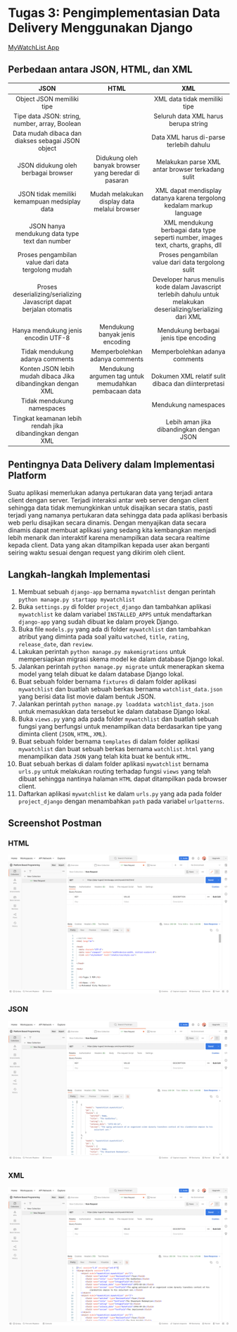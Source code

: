 # Tugas 3: Pengimplementasian Data Delivery Menggunakan Django

[MyWatchList App](https://pbp-tugas2.herokuapp.com/mywatchlist/)

## Perbedaan antara JSON, HTML, dan XML

JSON | HTML | XML
:---: | :---: | :---:
Object JSON memiliki tipe | | XML data tidak memiliki tipe
Tipe data JSON: string, number, array, Boolean | | Seluruh data XML harus berupa string
Data mudah dibaca dan diakses sebagai JSON object | | Data XML harus di-parse terlebih dahulu
JSON didukung oleh berbagai browser | Didukung oleh banyak browser yang beredar di pasaran | Melakukan parse XML antar browser terkadang sulit
JSON tidak memiliki kemampuan medsiplay data | Mudah melakukan display data melalui browser | XML dapat mendisplay datanya karena tergolong kedalam markup language
JSON hanya mendukung data type text dan number | | XML mendukung berbagai data type seperti number, images text, charts, graphs, dll
Proses pengambilan value dari data tergolong mudah | | Proses pengambilan value dari data tergolong sulit
Proses deserializing/serializing Javascript dapat berjalan otomatis | | Developer harus menulis kode dalam Javascript terlebih dahulu untuk melakukan deserializing/serializing dari XML
Hanya mendukung jenis encodin UTF-8 | Mendukung banyak jenis encoding | Mendukung berbagai jenis tipe encoding
Tidak mendukung adanya comments | Memperbolehkan adanya comments | Memperbolehkan adanya comments
Konten JSON lebih mudah dibaca Jika dibandingkan dengan XML | Mendukung argumen tag untuk memudahkan pembacaan data | Dokumen XML relatif sulit dibaca dan diinterpretasi
Tidak mendukung namespaces | | Mendukung namespaces
Tingkat keamanan lebih rendah jika dibandingkan dengan XML |  | Lebih aman jika dibandingkan dengan JSON

## Pentingnya Data Delivery dalam Implementasi Platform

Suatu aplikasi memerlukan adanya pertukaran data yang terjadi antara client dengan server. Terjadi interaksi antar web server dengan client sehingga data tidak memungkinkan untuk disajikan secara statis, pasti terjadi yang namanya pertukaran data sehingga data pada aplikasi berbasis web perlu disajikan secara dinamis. Dengan menyajikan data secara dinamis dapat membuat aplikasi yang sedang kita kembangkan menjadi lebih menarik dan interaktif karena menampilkan data secara realtime kepada client. Data yang akan ditampilkan kepada user akan berganti seiring waktu sesuai dengan request yang dikirim oleh client.

## Langkah-langkah Implementasi

1. Membuat sebuah `django-app` bernama `mywatchlist` dengan perintah `python manage.py startapp mywatchlist`
2. Buka `settings.py` di folder `project_django` dan tambahkan aplikasi `mywatchlist` ke dalam variabel `INSTALLED_APPS` untuk mendaftarkan `django-app` yang sudah dibuat ke dalam proyek Django.
3. Buka file `models.py` yang ada di folder `mywatchlist` dan tambahkan atribut yang diminta pada soal yaitu `watched`, `title`, `rating`, `release_date`, dan `review`.
4. Lakukan perintah `python manage.py makemigrations` untuk mempersiapkan migrasi skema model ke dalam database Django lokal.
5. Jalankan perintah `python manage.py migrate` untuk menerapkan skema model yang telah dibuat ke dalam database Django lokal.
6. Buat sebuah folder bernama `fixtures` di dalam folder aplikasi `mywatchlist` dan buatlah sebuah berkas bernama `watchlist_data.json` yang berisi data list movie dalam bentuk JSON.
7. Jalankan perintah `python manage.py loaddata watchlist_data.json` untuk memasukkan data tersebut ke dalam database Django lokal.
8. Buka `views.py` yang ada pada folder `mywatchlist` dan buatlah sebuah fungsi yang berfungsi untuk menampilkan data berdasarkan tipe yang diminta client (`JSON`, `HTML`, `XML`).
9. Buat sebuah folder bernama `templates` di dalam folder aplikasi `mywatchlist` dan buat sebuah berkas bernama `watchlist.html` yang menampilkan data `JSON` yang telah kita buat ke bentuk `HTML`.
10. Buat sebuah berkas di dalam folder aplikasi `mywatchlist` bernama `urls.py` untuk melakukan routing terhadap fungsi `views` yang telah dibuat sehingga nantinya halaman `HTML` dapat ditampilkan pada browser client.
11. Daftarkan aplikasi `mywatchlist` ke dalam `urls.py` yang ada pada folder `project_django` dengan menambahkan `path` pada variabel `urlpatterns`.

## Screenshot Postman

### HTML

![HTML](https://github.com/electyrion/tugas2-pbp/blob/main/mywatchlist/assets/images/show_html.png)

### JSON

![JSON](https://github.com/electyrion/tugas2-pbp/blob/main/mywatchlist/assets/images/show_json.png)

### XML

![XML](https://github.com/electyrion/tugas2-pbp/blob/main/mywatchlist/assets/images/show_xml.png)
